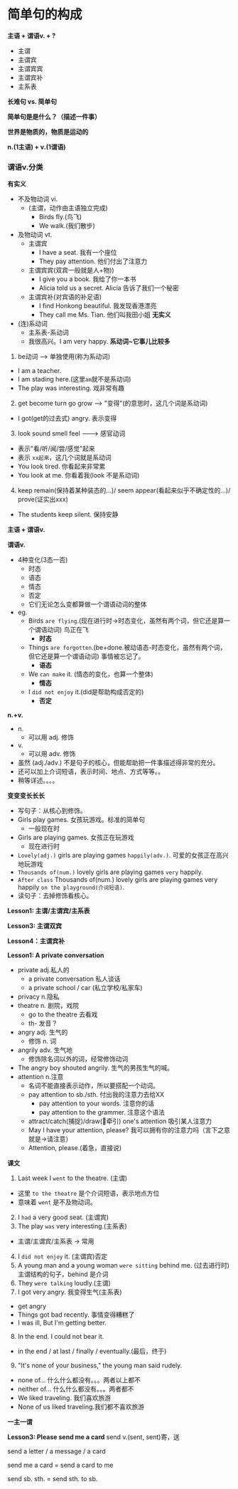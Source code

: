 # 简单句的构成

**主语 + 谓语v. + ?**
* 主谓
* 主谓宾
* 主谓宾宾
* 主谓宾补
* 主系表

**长难句 vs. 简单句**

**简单句是是什么？（描述一件事）**

**世界是物质的，物质是运动的**

**n.(1主语) + v.(1谓语)**

### 谓语v.分类

**有实义**
* 不及物动词 vi.
  * (主谓，动作由主语独立完成)
    * Birds fly.(鸟飞)
    * We walk.(我们散步)
* 及物动词 vt.
  * 主谓宾
    * I have a seat. 我有一个座位
    * They pay attention. 他们付出了注意力
  * 主谓宾宾(双宾一般就是人+物))
    * I give you a book. 我给了你一本书
    * Alicia told us a secret. Alicia 告诉了我们一个秘密
  * 主谓宾补(对宾语的补足语)
    * I find Honkong beautiful. 我发现香港漂亮
    * They call me Ms. Tian. 他们叫我田小姐
**无实义**
* (连)系动词
  * 主系表-系动词
  * 我很高兴。I am very happy.
**系动词~它事儿比较多**
1. be动词 --> 单独使用(称为系动词)
  * I am a teacher.
  * I am stading here.(这里`am`就不是系动词)
  * The play was interesting. 戏非常有趣
2. get become turn go grow  --> "变得"(的意思时，这几个词是系动词)
  * I got(get的过去式) angry. 表示变得
3. look sound smell feel  ---> 感官动词
  * 表示"看/听/闻/尝/感觉"起来
  * 表示 `xx起来`，这几个词就是系动词
  * You look tired. 你看起来非常累
  * You look at me. 你看着我(look 不是系动词)
4. keep remain(保持着某种装态的...)/ seem appear(看起来似乎不确定性的...)/ prove(证实出xxx)
  * The students keep silent. 保持安静

**主语 + 谓语v.**

**谓语v.**
* 4种变化(3态一否)
  * 时态
  * 语态
  * 情态
  * 否定
  * 它们无论怎么变都算做一个谓语动词的整体
* eg.
  * Birds `are flying`.(现在进行时->时态变化，虽然有两个词，但它还是算一个谓语动词) 鸟正在飞
    * **时态**
  * Things `are forgotten`.(be+done.被动语态-时态变化，虽然有两个词，但它还是算一个谓语动词) 事情被忘记了。
    * **语态**
  * We `can make` it. (情态的变化，也算一个整体)
    * **情态**
  * I `did not enjoy` it.(did是帮助构成否定的)
    * **否定**

**n.+v.**
* n.
  * 可以用 adj. 修饰
* v.
  * 可以用 adv. 修饰
* 虽然 (adj./adv.) 不是句子的核心，但能帮助把一件事描述得非常的充分。
* 还可以加上介词短语，表示时间、地点、方式等等。。
* 稍等详述。。。。

**变变变长长长**
* 写句子：从核心到修饰。
* Girls play games. 女孩玩游戏。标准的简单句
  * 一般现在时
* Girls are playing games. 女孩正在玩游戏
  * 现在进行时
* `Lovely(adj.)` girls are playing games `happily(adv.)`. 可爱的女孩正在高兴地玩游戏
* `Thousands of(num.)` lovely girls are playing games `very` happily.
* `After class` Thousands of(num.) lovely girls are playing games very happily `on the playground(介词短语)`.
* 读句子：去掉修饰看核心。

**Lesson1: 主谓/主谓宾/主系表**

**Lesson3: 主谓双宾**

**Lesson4：主谓宾补**

**Lesson1: A private conversation**
* private adj.私人的
  * a private conversation 私人谈话
  * a private school / car (私立学校/私家车)
* privacy n.隐私
* theatre n. 剧院，戏院
  * go to the theatre 去看戏
  * th- 发音？
* angry adj. 生气的
  * 修饰 n. 词
* angrily adv. 生气地
  * 修饰除名词以外的词，经常修饰动词
* The angry boy shouted angrily. 生气的男孩生气的喊。
* attention n.注意
  * 名词不能直接表示动作，所以要搭配一个动词。
  * pay attention to sb./sth. 付出我的注意力去给XX
    * pay attention to your words. 注意你的话
    * pay attention to the grammer. 注意这个语法
  * attract/catch(捕捉)/draw(牵引) one's attention 吸引某人注意力
  * May I have your attention, please? 我可以拥有你的注意力吗（言下之意就是->请注意）
  * Attention, please.(着急，直接说)

**课文**
1. Last week I `went` to the theatre. (主谓)
  * 这里 `to the theatre` 是个介词短语，表示地点方位
  * 意味着 `went` 是不及物动词。
2. I `had` a very good seat. (主谓宾)
3. The play `was` very interesting.(主系表)
  * 主谓/主谓宾/主系表 -> 常用
4. I `did not enjoy` it. (主谓宾)否定
5. A young man and a young woman `were sitting` behind me. (过去进行时) 主谓结构的句子，behind 是介词
6. They `were talking` loudly.(主谓)
7. I got very angry. 我变得生气(主系表)
  * get angry
  * Things got bad recently. 事情变得糟糕了
  * I was ill, But I'm getting better.
8. In the end. I could not bear it.
  * in the end / at last / finally / eventually.(最后，终于)
9. "It's none of your business," the young man said rudely.
  * none of... 什么什么都没有。。。两者以上都不
  * neither of... 什么什么都没有。。。两者都不
  * We liked traveling. 我们喜欢旅游
  * None of us liked traveling.我们都不喜欢旅游

**一主一谓**

**Lesson3: Please send me a card**
send v.(sent, sent)寄，送

send a letter / a message / a card

send me a card =  send a card to me

send sb. sth. = send sth. to sb.
